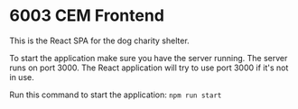 # 6003 CEM Frontend

This is the React SPA for the dog charity shelter.

To start the application make sure you have the server running. The server runs on port 3000. The React application will try to use port 3000 if it's not in use.

Run this command to start the application: 
`npm run start`